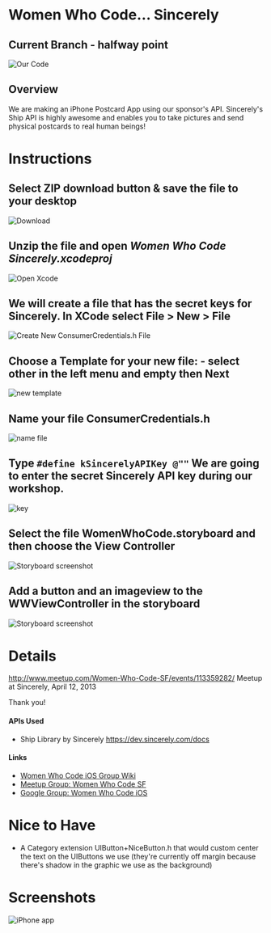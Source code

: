 # Women Who Code... Sincerely

## Current Branch - halfway point

![Our Code](http://files.meetup.com/2252591/iOS%20Simulator%20Screen%20shot%20Apr%2012%2C%202013%2010.29.14%20AM.png)
## Overview

We are making an iPhone Postcard App using our sponsor's API.
Sincerely's Ship API is highly awesome and enables you to take pictures and send physical postcards to real human beings!


# Instructions

## Select ZIP download button & save the file to your desktop

![Download](https://raw.github.com/iosstudygroup/WomenWhoCodeSincerely/01Start/Screenshots/download1.png)

## Unzip the file and open **_Women Who Code Sincerely.xcodeproj_**

![Open Xcode](https://raw.github.com/iosstudygroup/WomenWhoCodeSincerely/01Start/Screenshots/screen2.png)

## We will create a file that has the secret keys for Sincerely. In XCode select **File > New > File** 

![Create New ConsumerCredentials.h File](https://raw.github.com/iosstudygroup/WomenWhoCodeSincerely/01Start/Screenshots/createFile.png)

## Choose a Template for your new file: - select **other** in the left menu and **empty** then **Next**

![new template](https://raw.github.com/iosstudygroup/WomenWhoCodeSincerely/01Start/Screenshots/createEmpty.png)

## Name your file ConsumerCredentials.h 

![name file](https://raw.github.com/iosstudygroup/WomenWhoCodeSincerely/01Start/Screenshots/consumercredentials.png)

## Type `#define kSincerelyAPIKey @""`  We are going to enter the secret Sincerely API key during our workshop.

![key](https://raw.github.com/iosstudygroup/WomenWhoCodeSincerely/01Start/Screenshots/consumercredentials2.png)

## Select the file WomenWhoCode.storyboard and then choose the View Controller

![Storyboard screenshot](https://raw.github.com/iosstudygroup/WomenWhoCodeSincerely/01Start/Screenshots/storyboard.png)
 
## Add a button and an imageview to the WWViewController in the storyboard

![Storyboard screenshot](https://raw.github.com/iosstudygroup/WomenWhoCodeSincerely/01Start/Screenshots/storyboard2.png)



# Details


http://www.meetup.com/Women-Who-Code-SF/events/113359282/
Meetup at Sincerely, April 12, 2013

Thank you!

#### APIs Used

* Ship Library by Sincerely https://dev.sincerely.com/docs

#### Links

* [Women Who Code iOS Group Wiki](https://github.com/iosstudygroup/WomenWhoCodeSincerely/wiki/Women-Who-Code-iOS-Study-Group)
* [Meetup Group: Women Who Code SF](http://www.meetup.com/Women-Who-Code-SF/)
* [Google Group: Women Who Code iOS](https://groups.google.com/forum/?fromgroups=#!forum/ios-study-group)

# Nice to Have
* A Category extension UIButton+NiceButton.h that would custom center the text on the UIButtons we use (they're currently off margin because there's shadow in the graphic we use as the background)

# Screenshots


![iPhone app](http://photos4.meetupstatic.com/photos/event/b/6/6/e/event_224806702.jpeg)



